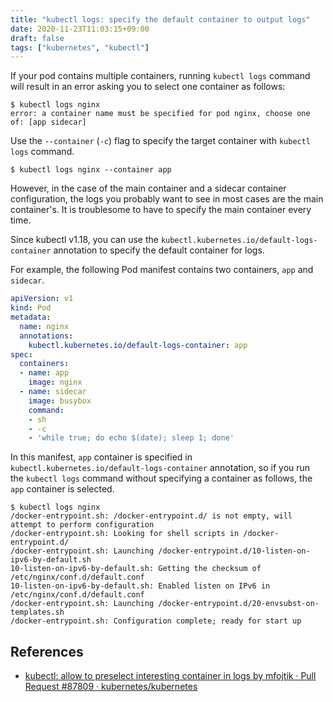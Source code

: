 ```yaml
---
title: "kubectl logs: specify the default container to output logs"
date: 2020-11-23T11:03:15+09:00
draft: false
tags: ["kubernetes", "kubectl"]
---
```


If your pod contains multiple containers, running `kubectl logs` command will result in an error asking you to select one container as follows:

```
$ kubectl logs nginx
error: a container name must be specified for pod nginx, choose one of: [app sidecar]
```

Use the `--container` (`-c`) flag to specify the target container with `kubectl logs` command.

```
$ kubectl logs nginx --container app
```

However, in the case of the main container and a sidecar container configuration, the logs you probably want to see in most cases are the main container's. It is troublesome to have to specify the main container every time.

Since kubectl v1.18, you can use the `kubectl.kubernetes.io/default-logs-container` annotation to specify the default container for logs.

For example, the following Pod manifest contains two containers, `app` and `sidecar`.

```yaml
apiVersion: v1
kind: Pod
metadata:
  name: nginx
  annotations:
    kubectl.kubernetes.io/default-logs-container: app
spec:
  containers:
  - name: app
    image: nginx
  - name: sidecar
    image: busybox
    command:
    - sh
    - -c
    - 'while true; do echo $(date); sleep 1; done'
```

In this manifest, `app` container is specified in` kubectl.kubernetes.io/default-logs-container` annotation, so if you run the `kubectl logs` command without specifying a container as follows, the` app` container is selected.

```
$ kubectl logs nginx
/docker-entrypoint.sh: /docker-entrypoint.d/ is not empty, will attempt to perform configuration
/docker-entrypoint.sh: Looking for shell scripts in /docker-entrypoint.d/
/docker-entrypoint.sh: Launching /docker-entrypoint.d/10-listen-on-ipv6-by-default.sh
10-listen-on-ipv6-by-default.sh: Getting the checksum of /etc/nginx/conf.d/default.conf
10-listen-on-ipv6-by-default.sh: Enabled listen on IPv6 in /etc/nginx/conf.d/default.conf
/docker-entrypoint.sh: Launching /docker-entrypoint.d/20-envsubst-on-templates.sh
/docker-entrypoint.sh: Configuration complete; ready for start up
```

## References

- [kubectl: allow to preselect interesting container in logs by mfojtik · Pull Request \#87809 · kubernetes/kubernetes](https://github.com/kubernetes/kubernetes/pull/87809)
